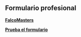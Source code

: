## Formulario profesional
**[FalcoMasters](https://www.youtube.com/c/FalconMasters/featured)**

**[Prueba el formulario](https://brandonargel.github.io/formulario/)**
